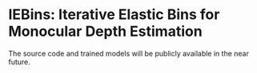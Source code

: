 # IEBins: Iterative Elastic Bins for Monocular Depth Estimation
The source code and trained models will be publicly available in the near future.
